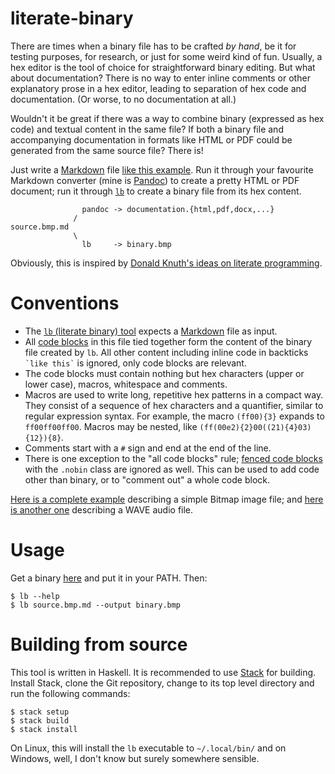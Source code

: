 # literate-binary

There are times when a binary file has to be crafted *by hand*, be it for
testing purposes, for research, or just for some weird kind of fun. Usually, a
hex editor is the tool of choice for straightforward binary editing. But what
about documentation? There is no way to enter inline comments or other
explanatory prose in a hex editor, leading to separation of hex code and
documentation. (Or worse, to no documentation at all.)

Wouldn't it be great if there was a way to combine binary (expressed as hex
code) and textual content in the same file? If both a binary file and
accompanying documentation in formats like HTML or PDF could be generated from
the same source file? There is!

Just write a [Markdown] file [like this example][example]. Run it through your
favourite Markdown converter (mine is [Pandoc]) to create a pretty HTML or PDF
document; run it through [`lb`][lb] to create a binary file from its hex
content.

                    pandoc -> documentation.{html,pdf,docx,...}
                  /
    source.bmp.md
                  \
                    lb     -> binary.bmp

Obviously, this is inspired by [Donald Knuth's ideas on literate
programming](https://en.wikipedia.org/wiki/Literate_programming).

# Conventions

  * The [`lb` (literate binary) tool][lb] expects a [Markdown] file as input.
  * All [code blocks] in this file tied together form the content of the binary
    file created by `lb`. All other content including inline code in backticks
    `` `like this` `` is ignored, only code blocks are relevant.
  * The code blocks must contain nothing but hex characters (upper or lower
    case), macros, whitespace and comments.
  * Macros are used to write long, repetitive hex patterns in a compact way.
    They consist of a sequence of hex characters and a quantifier, similar to
    regular expression syntax. For example, the macro `(ff00){3}` expands to
    `ff00ff00ff00`. Macros may be nested, like
    `(ff(00e2){2}00((21){4}03){12}){8}`.
  * Comments start with a `#` sign and end at the end of the line.
  * There is one exception to the "all code blocks" rule; [fenced code blocks]
    with the `.nobin` class are ignored as well. This can be used to add code
    other than binary, or to "comment out" a whole code block.

[Here is a complete example][example] describing a simple Bitmap image file; and
[here is another one][example-wav] describing a WAVE audio file.

# Usage

Get a binary [here][releases] and put it in your PATH. Then:

    $ lb --help
    $ lb source.bmp.md --output binary.bmp

# Building from source

This tool is written in Haskell. It is recommended to use [Stack] for building.
Install Stack, clone the Git repository, change to its top level directory and
run the following commands:

    $ stack setup
    $ stack build
    $ stack install

On Linux, this will install the `lb` executable to `~/.local/bin/` and on
Windows, well, I don't know but surely somewhere sensible.

[Markdown]: https://daringfireball.net/projects/markdown/basics
[Pandoc]: https://pandoc.org
[lb]: https://github.com/marhop/literate-binary
[releases]: https://github.com/marhop/literate-binary/releases
[example]: examples/minimal.bmp.md
[example-wav]: examples/minimal.wav.md
[code blocks]: https://pandoc.org/MANUAL.html#verbatim-code-blocks
[fenced code blocks]: https://pandoc.org/MANUAL.html#fenced-code-blocks
[Stack]: https://docs.haskellstack.org/
